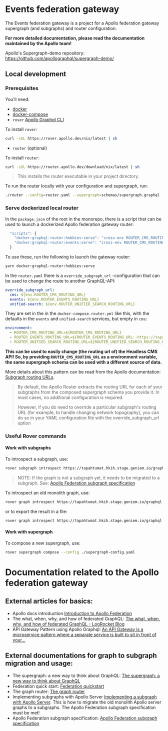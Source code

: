 # Events federation gateway

The Events federation gateway is a project for a Apollo federation gateway supergraph (and subgraphs) and router configuration.

**For more detailed documentation, please read the documentation maintained by the Apollo team!**

Apollo's Supergraph-demo repository: https://github.com/apollographql/supergraph-demo/

## Local development

### Prerequisites

You'll need:

- [docker](https://docs.docker.com/get-docker/)
- [docker-compose](https://docs.docker.com/compose/install/)
- `rover` [Apollo Graphql CLI](https://www.apollographql.com/docs/rover/getting-started)

To install `rover`:

```sh
curl -sSL https://rover.apollo.dev/nix/latest | sh
```

- `router` (optional)

To install `router`:

```sh
curl -sSL https://router.apollo.dev/download/nix/latest | sh
```

> This installs the router executable in your project directory.

To run the router locally with your configuration and supergraph, run:

```sh
./router --config=router.yaml --supergraph=schemas/supergraph.graphql
```

### Serve dockerized local router

In the `package.json` of the root in the monorepo, there is a script that can be used to launch a dockerized Apollo federation gateway router:

```javascript
  "scripts": {
    "docker:graphql-router:hobbies:serve": "cross-env ROUTER_CMS_ROUTING_URL=https://harrastus.hkih.stage.geniem.io/graphql ROUTER_EVENTS_ROUTING_URL=https://tapahtumat-proxy.test.kuva.hel.ninja/proxy/graphql ROUTER_UNIFIED_SEARCH_ROUTING_URL=https://unified-search.test.kuva.hel.ninja/search docker-compose -f docker-compose.router.yml up",
    "docker:graphql-router:events:serve": "cross-env ROUTER_CMS_ROUTING_URL=https://tapahtumat.hkih.stage.geniem.io/graphql ROUTER_EVENTS_ROUTING_URL=https://tapahtumat-proxy.test.kuva.hel.ninja/proxy/graphql ROUTER_UNIFIED_SEARCH_ROUTING_URL=https://unified-search.test.kuva.hel.ninja/search docker-compose -f docker-compose.router.yml up",
  }
```

To use these, run the following to launch the gateway router:

```sh
yarn docker:graphql-router:hobbies:serve
```

In the `router.yaml` there is a `override_subgraph_url` -configuration that can be used to change the route to another GraphQL-API:

```yaml
override_subgraph_url:
  cms: ${env.ROUTER_CMS_ROUTING_URL}
  events: ${env.ROUTER_EVENTS_ROUTING_URL}
  unified-search: ${env.ROUTER_UNIFIED_SEARCH_ROUTING_URL}
```

They are set in the in the `docker-compose.router.yml` like this, with the defaults in the `events` and `unified-search` services, but empty in `cms`:

```yaml
environment:
  - ROUTER_CMS_ROUTING_URL=${ROUTER_CMS_ROUTING_URL}
  - ROUTER_EVENTS_ROUTING_URL=${ROUTER_EVENTS_ROUTING_URL:-https://tapahtumat-proxy.test.kuva.hel.ninja/proxy/graphql}
  - ROUTER_UNIFIED_SEARCH_ROUTING_URL=${ROUTER_UNIFIED_SEARCH_ROUTING_URL:-https://unified-search.test.kuva.hel.ninja/search}
```

**This can be used to easily change (the routing url of) the Headless CMS API! So, by providing `ROUTER_CMS_ROUTING_URL` as a environment variable, the same supergraph schema can be used with a different source of data.**

More details about this pattern can be read from the Apollo documentation: [Subgraph routing URLs](https://www.apollographql.com/docs/router/configuration/overview/#subgraph-routing-urls).

> By default, the Apollo Router extracts the routing URL for each of your subgraphs from the composed supergraph schema you provide it. In most cases, no additional configuration is required.
>
> However, if you do need to override a particular subgraph's routing URL (for example, to handle changing network topography), you can do so in your YAML configuration file with the override_subgraph_url option

### Useful Rover commands

#### Work with subgraphs

To introspect a subgraph, use:

```sh
rover subgraph introspect https://tapahtumat.hkih.stage.geniem.io/graphql
```

> NOTE: If the graph is not a subgraph yet, it needs to be migrated to a subgraph. See: [Apollo Federation subgraph specification](https://www.apollographql.com/docs/federation/subgraph-spec/)

To introspect an old monolith graph, use:

```sh
rover graph introspect https://tapahtumat.hkih.stage.geniem.io/graphql
```

or to export the result in a file:

```sh
rover graph introspect https://tapahtumat.hkih.stage.geniem.io/graphql > my-schema.graphql
```

#### Work with supergraph

To compose a new supergraph, use:

```sh
rover supergraph compose --config ./supergraph-config.yaml
```

# Documentation related to the Apollo federation gateway

## External articles for basics:

- Apollo docs introduction [Introduction to Apollo Federation](https://www.apollographql.com/docs/federation/)
- The what, when, why, and how of federated GraphQL: [The what, when, why, and how of federated GraphQL - LogRocket Blog](https://blog.logrocket.com/the-what-when-why-and-how-of-federated-graphql/)
- API Gateway Pattern using Apollo Graphql: [An API Gateway is a microservice pattern where a separate service is built to sit in front of your…](https://medium.com/tkssharma/an-api-gateway-is-a-microservice-pattern-where-a-separate-service-is-built-to-sit-in-front-of-your-be4b16861d40)

## External documentations for graph to subgraph migration and usage:

- The supergraph: a new way to think about GraphQL: [The supergraph: a new way to think about GraphQL](https://www.apollographql.com/blog/announcement/backend/the-supergraph-a-new-way-to-think-about-graphql/)
- Federation quick start: [Federation quickstart](https://www.apollographql.com/docs/federation/quickstart/local-composition)
- The graph router: [The graph router](https://www.apollographql.com/docs/federation/building-supergraphs/router#composing-the-supergraph-schema)
- Implementing subgraphs with Apollo Server [Implementing a subgraph with Apollo Server](https://www.apollographql.com/docs/federation/building-supergraphs/subgraphs-apollo-server/). This is how to migrate the old monolith Apollo server graphs to a subgraphs. The Apollo Federation subgraph specification must be met!
- Apollo Federation subgraph specification: [Apollo Federation subgraph specification](https://www.apollographql.com/docs/federation/subgraph-spec/)
